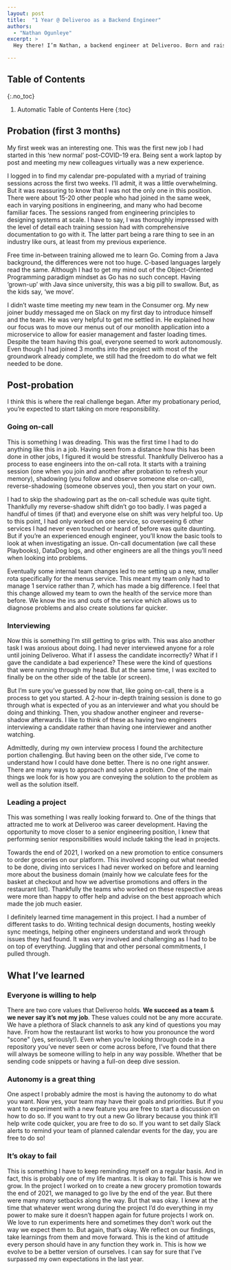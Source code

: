 ```yaml
---
layout: post
title:  "1 Year @ Deliveroo as a Backend Engineer"
authors:
  - "Nathan Ogunleye"
excerpt: >
  Hey there! I’m Nathan, a backend engineer at Deliveroo. Born and raised in London, I’ve been a software engineer for over 5 years and joined Deliveroo just over a year ago. I want to share with you my experience so far and what you can expect in your first year. I hope nobody is reading. But if you are, then please keep this to yourself!

---
```


## Table of Contents
{:.no_toc}

1. Automatic Table of Contents Here
{:toc}

## Probation (first 3 months)
My first week was an interesting one. This was the first new job I had started in this ‘new normal’ post-COVID-19 era. Being sent a work laptop by post and meeting my new colleagues virtually was a new experience.

I logged in to find my calendar pre-populated with a myriad of training sessions across the first two weeks. I’ll admit, it was a little overwhelming. But it was reassuring to know that I was not the only one in this position. There were about 15-20 other people who had joined in the same week, each in varying positions in engineering, and many who had become familiar faces. The sessions ranged from engineering principles to designing systems at scale. I have to say, I was thoroughly impressed with the level of detail each training session had with comprehensive documentation to go with it. The latter part being a rare thing to see in an industry like ours, at least from my previous experience.

Free time in-between training allowed me to learn Go. Coming from a Java background, the differences were not too huge. C-based languages largely read the same. Although I had to get my mind out of the Object-Oriented Programming paradigm mindset as Go has no such concept. Having ‘grown-up’ with Java since university, this was a big pill to swallow. But, as the kids say, ‘we move’.

I didn’t waste time meeting my new team in the Consumer org. My new joiner buddy messaged me on Slack on my first day to introduce himself and the team. He was very helpful to get me settled in. He explained how our focus was to move our menus out of our monolith application into a microservice to allow for easier management and faster loading times. Despite the team having this goal, everyone seemed to work autonomously. Even though I had joined 3 months into the project with most of the groundwork already complete, we still had the freedom to do what we felt needed to be done.

## Post-probation
I think this is where the real challenge began. After my probationary period, you’re expected to start taking on more responsibility.

### Going on-call
This is something I was dreading. This was the first time I had to do anything like this in a job. Having seen from a distance how this has been done in other jobs, I figured it would be stressful. Thankfully Deliveroo has a process to ease engineers into the on-call rota. It starts with a training session (one when you join and another after probation to refresh your memory), shadowing (you follow and observe someone else on-call), reverse-shadowing (someone observes you), then you start on your own.

I had to skip the shadowing part as the on-call schedule was quite tight. Thankfully my reverse-shadow shift didn’t go too badly. I was paged a handful of times (if that) and everyone else on shift was very helpful too. Up to this point, I had only worked on one service, so overseeing 6 other services I had never even touched or heard of before was quite daunting. But if you’re an experienced enough engineer, you’ll know the basic tools to look at when investigating an issue. On-call documentation (we call these Playbooks), DataDog logs, and other engineers are all the things you’ll need when looking into problems.

Eventually some internal team changes led to me setting up a new, smaller rota specifically for the menus service. This meant my team only had to manage 1 service rather than 7, which has made a big difference. I feel that this change allowed my team to own the health of the service more than before. We know the ins and outs of the service which allows us to diagnose problems and also create solutions far quicker.

### Interviewing
Now this is something I’m still getting to grips with. This was also another task I was anxious about doing. I had never interviewed anyone for a role until joining Deliveroo. What if I assess the candidate incorrectly? What if I gave the candidate a bad experience? These were the kind of questions that were running through my head. But at the same time, I was excited to finally be on the other side of the table (or screen).

But I’m sure you’ve guessed by now that, like going on-call, there is a process to get you started. A 2-hour in-depth training session is done to go through what is expected of you as an interviewer and what you should be doing and thinking. Then, you shadow another engineer and reverse-shadow afterwards. I like to think of these as having two engineers interviewing a candidate rather than having one interviewer and another watching.

Admittedly, during my own interview process I found the architecture portion challenging. But having been on the other side, I’ve come to understand how I could have done better. There is no one right answer. There are many ways to approach and solve a problem. One of the main things we look for is how you are conveying the solution to the problem as well as the solution itself.

### Leading a project
This was something I was really looking forward to. One of the things that attracted me to work at Deliveroo was career development. Having the opportunity to move closer to a senior engineering position, I knew that performing senior responsibilities would include taking the lead in projects.

Towards the end of 2021, I worked on a new promotion to entice consumers to order groceries on our platform. This involved scoping out what needed to be done, diving into services I had never worked on before and learning more about the business domain (mainly how we calculate fees for the basket at checkout and how we advertise promotions and offers in the restaurant list). Thankfully the teams who worked on these respective areas were more than happy to offer help and advise on the best approach which made the job much easier.

I definitely learned time management in this project. I had a number of different tasks to do. Writing technical design documents, hosting weekly sync meetings, helping other engineers understand and work through issues they had found. It was _very_ involved and challenging as I had to be on top of everything. Juggling that and other personal commitments, I pulled through.

## What I’ve learned

### Everyone is willing to help
There are two core values that Deliveroo holds. **We succeed as a team** & **we never say it’s not my job**. These values could not be any more accurate. We have a plethora of Slack channels to ask any kind of questions you may have. From how the restaurant list works to how you pronounce the word "scone" (yes, seriously!). Even when you’re looking through code in a repository you’ve never seen or come across before, I’ve found that there will always be someone willing to help in any way possible. Whether that be sending code snippets or having a full-on deep dive session.

### Autonomy is a great thing
One aspect I probably admire the most is having the autonomy to do what you want. Now yes, your team may have their goals and priorities. But if you want to experiment with a new feature you are free to start a discussion on how to do so. If you want to try out a new Go library because you think it’ll help write code quicker, you are free to do so. If you want to set daily Slack alerts to remind your team of planned calendar events for the day, you are free to do so!

### It’s okay to fail
This is something I have to keep reminding myself on a regular basis. And in fact, this is probably one of my life mantras. It is okay to fail. This is how we grow. In the project I worked on to create a new grocery promotion towards the end of 2021, we managed to go live by the end of the year. But there were many _many_ setbacks along the way. But that was okay. I knew at the time that whatever went wrong during the project I’d do everything in my power to make sure it doesn’t happen again for future projects I work on. We love to run experiments here and sometimes they don’t work out the way we expect them to. But again, that’s okay. We reflect on our findings, take learnings from them and move forward. This is the kind of attitude every person should have in any function they work in. This is how we evolve to be a better version of ourselves. I can say for sure that I’ve surpassed my own expectations in the last year.

